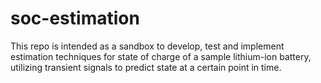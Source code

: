 # soc-estimation
This repo is intended as a sandbox to develop, test and implement estimation techniques for state of charge of a sample lithium-ion battery, utilizing transient signals to predict state at a certain point in time. 
